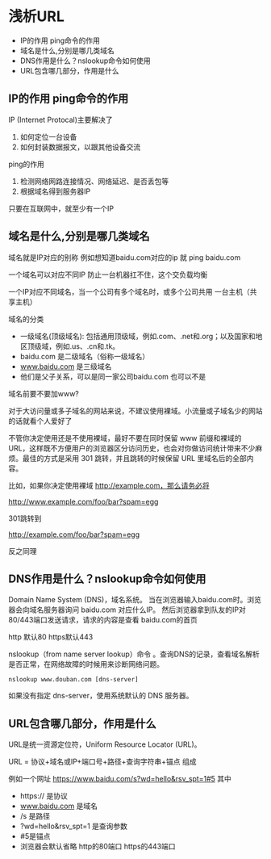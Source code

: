 #  浅析URL

* IP的作用 ping命令的作用
* 域名是什么,分别是哪几类域名
* DNS作用是什么？nslookup命令如何使用
* URL包含哪几部分，作用是什么


## IP的作用 ping命令的作用
IP (Internet Protocal)主要解决了
1. 如何定位一台设备
2. 如何封装数据报文，以跟其他设备交流

ping的作用
1. 检测网络网路连接情况、网络延迟、是否丢包等
2. 根据域名得到服务器IP

只要在互联网中，就至少有一个IP


## 域名是什么,分别是哪几类域名

域名就是IP对应的别称
例如想知道baidu.com对应的ip 就  ping baidu.com 

一个域名可以对应不同IP 防止一台机器扛不住，这个交负载均衡

一个IP对应不同域名，当一个公司有多个域名时，或多个公司共用
一台主机（共享主机）

域名的分类

* 一级域名(顶级域名): 包括通用顶级域，例如.com、.net和.org；以及国家和地区顶级域，例如.us、.cn和.tk。
* baidu.com 是二级域名（俗称一级域名）
* www.baidu.com 是三级域名 
* 他们是父子关系，可以是同一家公司baidu.com 也可以不是 

域名前要不要加www?

对于大访问量或多子域名的网站来说，不建议使用裸域。小流量或子域名少的网站的话就看个人爱好了


不管你决定使用还是不使用裸域，最好不要在同时保留 www 前缀和裸域的 URL，这样既不方便用户的浏览器区分访问历史，也会对你做访问统计带来不少麻烦。最佳的方式是采用 301 跳转，并且跳转的时候保留 URL 里域名后的全部内容。

比如，如果你决定使用裸域 http://example.com，那么请务必将   

http://www.example.com/foo/bar?spam=egg 

301跳转到

http://example.com/foo/bar?spam=egg 

反之同理

## DNS作用是什么？nslookup命令如何使用
Domain Name System (DNS)，域名系统。 当在浏览器输入baidu.com时。浏览器会向域名服务器询问 baidu.com 对应什么IP。
然后浏览器拿到队友的IP对80/443端口发送请求，请求的内容是查看
baidu.com的首页

http 默认80 https默认443


nslookup（from name server lookup）命令 。查询DNS的记录，查看域名解析是否正常，在网络故障的时候用来诊断网络问题。

```
nslookup www.douban.com [dns-server]
```
如果没有指定 dns-server，使用系统默认的 DNS 服务器。

## URL包含哪几部分，作用是什么
URL是统一资源定位符，Uniform Resource Locator (URL)。

URL = 协议+域名或IP+端口号+路径+查询字符串+锚点 组成

例如一个网址 https://www.baidu.com/s?wd=hello&rsv_spt=1#5
其中 

* https:// 是协议
* www.baidu.com 是域名
* /s 是路径
* ?wd=hello&rsv_spt=1 是查询参数
* #5是锚点
* 浏览器会默认省略 http的80端口  https的443端口


